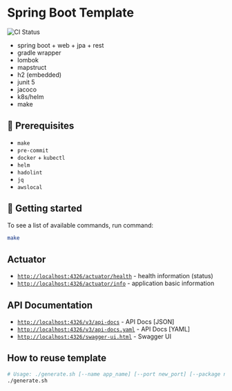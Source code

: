 # Spring Boot Template

![CI Status](https://github.com/lomasz/spring-boot-template/workflows/CI/badge.svg)

* spring boot + web + jpa + rest
* gradle wrapper
* lombok
* mapstruct
* h2 (embedded)
* junit 5
* jacoco
* k8s/helm
* make

## :memo: Prerequisites

* `make`
* `pre-commit`
* `docker` + `kubectl`
* `helm`
* `hadolint`
* `jq`
* `awslocal`

## :rocket: Getting started

To see a list of available commands, run command:

```bash
make
```

## Actuator

* [`http://localhost:4326/actuator/health`](http://localhost:4326/actuator/health) - health information (status)
* [`http://localhost:4326/actuator/info`](http://localhost:4326/actuator/info) - application basic information

## API Documentation

* [`http://localhost:4326/v3/api-docs`](http://localhost:4326/v3/api-docs) - API Docs [JSON]
* [`http://localhost:4326/v3/api-docs.yaml`](http://localhost:4326/v3/api-docs.yaml) - API Docs [YAML]
* [`http://localhost:4326/swagger-ui.html`](http://localhost:4326/swagger-ui.html) - Swagger UI

## How to reuse template

```bash
# Usage: ./generate.sh [--name app_name] [--port new_port] [--package new_package]
./generate.sh
```
